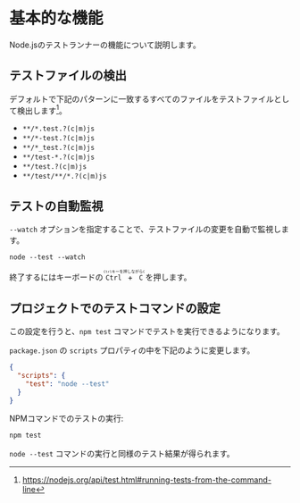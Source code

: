 # 基本的な機能

Node.jsのテストランナーの機能について説明します。

## テストファイルの検出

デフォルトで下記のパターンに一致するすべてのファイルをテストファイルとして検出します[^running-tests-from-the-command-line]。

- `**/*.test.?(c|m)js`
- `**/*-test.?(c|m)js`
- `**/*_test.?(c|m)js`
- `**/test-*.?(c|m)js`
- `**/test.?(c|m)js`
- `**/test/**/*.?(c|m)js`

[^running-tests-from-the-command-line]: <https://nodejs.org/api/test.html#running-tests-from-the-command-line>

## テストの自動監視

`--watch` オプションを指定することで、テストファイルの変更を自動で監視します。

```
node --test --watch
```

終了するにはキーボードの <ruby>`Ctrl` + `C`<rt>`Ctrl`キーを押しながら`C`</rt></ruby> を押します。

## プロジェクトでのテストコマンドの設定

この設定を行うと、`npm test` コマンドでテストを実行できるようになります。

`package.json` の `scripts` プロパティの中を下記のように変更します。

```json
{
  "scripts": {
    "test": "node --test"
  }
}
```

NPMコマンドでのテストの実行:

```bash
npm test
```

`node --test` コマンドの実行と同様のテスト結果が得られます。
